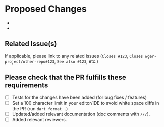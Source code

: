 # Proposed Changes

-
-

## Related Issue(s)

If applicable, please link to any related issues (`Closes #123`,
`Closes wger-project/other-repo#123`, `See also #123`, etc.)

## Please check that the PR fulfills these requirements

- [ ] Tests for the changes have been added (for bug fixes / features)
- [ ] Set a 100 character limit in your editor/IDE to avoid white space diffs in the PR
  (run `dart format .`)
- [ ] Updated/added relevant documentation (doc comments with `///`).
- [ ] Added relevant reviewers.
